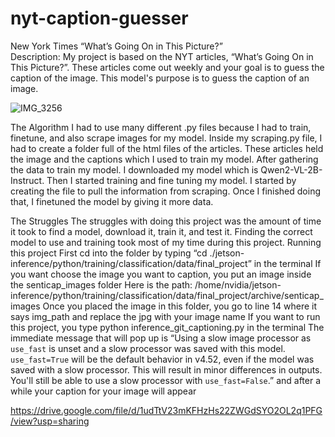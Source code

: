 # nyt-caption-guesser

New York Times “What’s Going On in This Picture?”  
Description: My project is based on the NYT articles, “What’s Going On in This Picture?”. These articles come out weekly and your goal is to guess the caption of the image. This model's purpose is to guess the caption of an image.

![IMG_3256](https://github.com/user-attachments/assets/71ba6f42-adf2-44aa-a322-cf0184d9d003)

The Algorithm
I had to use many different .py files because I had to train, finetune, and also scrape images for my model. Inside my scraping.py file, I had to create a folder full of the html files of the articles. These articles held the image and the captions which I used to train my model. After gathering the data to train my model. I downloaded my model which is Qwen2-VL-2B-Instruct. Then I started training and fine tuning my model. I started by creating the file to pull the information from scraping. Once I finished doing that, I finetuned the model by giving it more data.

The Struggles
The struggles with doing this project was the amount of time it took to find a model, download it, train it, and test it. Finding the correct model to use and training took most of my time during this project. 
Running this project
First cd into the folder by typing “cd ./jetson-inference/python/training/classification/data/final_project” in the terminal
If you want choose the image you want to caption, you put an image inside the senticap_images folder Here is the path: /home/nvidia/jetson-inference/python/training/classification/data/final_project/archive/senticap_images
Once you placed the image in this folder, you go to line 14 where it says img_path and replace the jpg with your image name
If you want to run this project, you type python inference_git_captioning.py in the terminal
The immediate message that will pop up is “Using a slow image processor as `use_fast` is unset and a slow processor was saved with this model. `use_fast=True` will be the default behavior in v4.52, even if the model was saved with a slow processor. This will result in minor differences in outputs. You'll still be able to use a slow processor with `use_fast=False`.” and after a while your caption for your image will appear

https://drive.google.com/file/d/1udTtV23mKFHzHs22ZWGdSYO2OL2q1PFG/view?usp=sharing
